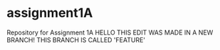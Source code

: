 # assignment1A
Repository for Assignment 1A
HELLO THIS EDIT WAS MADE IN A NEW BRANCH!
THIS BRANCH IS CALLED 'FEATURE'
